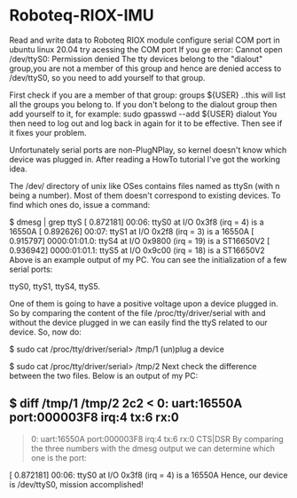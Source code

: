 # Roboteq-RIOX-IMU
Read and write data to Roboteq RIOX module
configure serial COM port in ubuntu linux 20.04
try acessing the COM port
If you ge error: Cannot open /dev/ttyS0: Permission denied
The tty devices belong to the "dialout" group,you are not a member of this group and hence are denied access to /dev/ttyS0, so you need to add yourself to that group.

First check if you are a member of that group:   groups ${USER}
..this will list all the groups you belong to. If you don't belong to the dialout group then add yourself to it, for example: sudo gpasswd --add ${USER} dialout
You then need to log out and log back in again for it to be effective. Then see if it fixes your problem.

Unfortunately serial ports are non-PlugNPlay, so kernel doesn't know which device was plugged in. After reading a HowTo tutorial I've got the working idea.

The /dev/ directory of unix like OSes contains files named as ttySn (with n being a number). Most of them doesn't correspond to existing devices. To find which ones do, issue a command:

$ dmesg | grep ttyS
[    0.872181] 00:06: ttyS0 at I/O 0x3f8 (irq = 4) is a 16550A
[    0.892626] 00:07: ttyS1 at I/O 0x2f8 (irq = 3) is a 16550A
[    0.915797] 0000:01:01.0: ttyS4 at I/O 0x9800 (irq = 19) is a ST16650V2
[    0.936942] 0000:01:01.1: ttyS5 at I/O 0x9c00 (irq = 18) is a ST16650V2
Above is an example output of my PC. You can see the initialization of a few serial ports:

ttyS0, ttyS1, ttyS4, ttyS5.

One of them is going to have a positive voltage upon a device plugged in. So by comparing the content of the file /proc/tty/driver/serial with and without the device plugged in we can easily find the ttyS related to our device. So, now do:

$ sudo cat /proc/tty/driver/serial> /tmp/1
(un)plug a device

$ sudo cat /proc/tty/driver/serial> /tmp/2
Next check the difference between the two files. Below is an output of my PC:

$ diff /tmp/1 /tmp/2
2c2
< 0: uart:16550A port:000003F8 irq:4 tx:6 rx:0
---
> 0: uart:16550A port:000003F8 irq:4 tx:6 rx:0 CTS|DSR
By comparing the three numbers with the dmesg output we can determine which one is the port:

[    0.872181] 00:06: ttyS0 at I/O 0x3f8 (irq = 4) is a 16550A
Hence, our device is /dev/ttyS0, mission accomplished!

